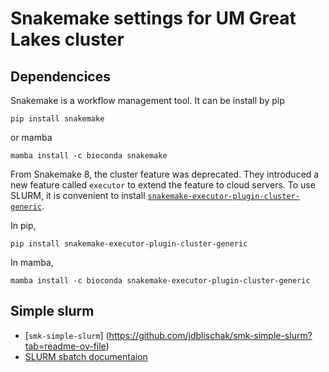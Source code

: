 # Snakemake settings for UM Great Lakes cluster

## Dependencices
Snakemake is a workflow management tool.
It can be install by pip
```
pip install snakemake
```
or mamba
```
mamba install -c bioconda snakemake
```

From Snakemake 8, the cluster feature was deprecated.
They introduced a new feature called `executor` to extend the feature to cloud servers.
To use SLURM, it is convenient to install [`snakemake-executor-plugin-cluster-generic`](https://github.com/snakemake/snakemake-executor-plugin-cluster-generic).

In pip, 
```
pip install snakemake-executor-plugin-cluster-generic
```
In mamba,
```
mamba install -c bioconda snakemake-executor-plugin-cluster-generic
```
## Simple slurm
- [`smk-simple-slurm`] (https://github.com/jdblischak/smk-simple-slurm?tab=readme-ov-file)
- [SLURM sbatch documentaion](https://slurm.schedmd.com/sbatch.html)
